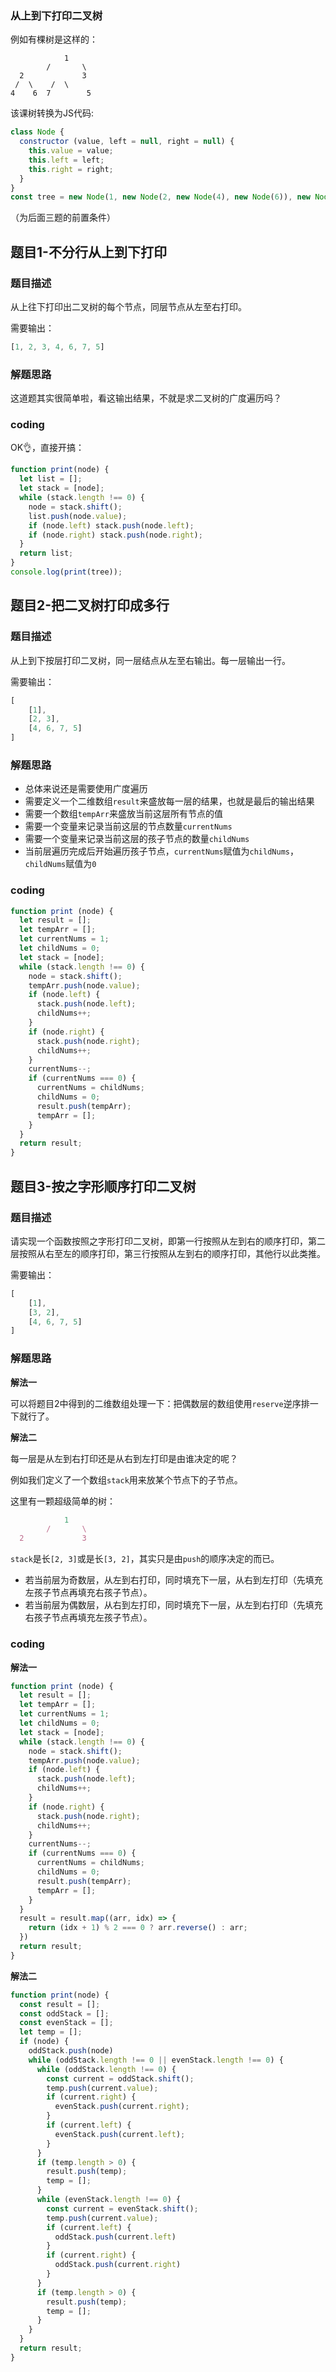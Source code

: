 ### 从上到下打印二叉树

例如有棵树是这样的：

```
			1
		/		\
  2				3
 /  \    /  \ 
4    6  7		 5
```

该课树转换为JS代码:

```javascript
class Node {
  constructor (value, left = null, right = null) {
    this.value = value;
    this.left = left;
    this.right = right;
  }
}
const tree = new Node(1, new Node(2, new Node(4), new Node(6)), new Node(3, new Node(7), new Node(5)));
```

（为后面三题的前置条件）



## 题目1-不分行从上到下打印

### 题目描述

从上往下打印出二叉树的每个节点，同层节点从左至右打印。

需要输出：

```javascript
[1, 2, 3, 4, 6, 7, 5]
```



### 解题思路

这道题其实很简单啦，看这输出结果，不就是求二叉树的广度遍历吗？

### coding

OK👌，直接开搞：

```javascript
function print(node) {
  let list = [];
  let stack = [node];
  while (stack.length !== 0) {
    node = stack.shift();
    list.push(node.value);
    if (node.left) stack.push(node.left);
    if (node.right) stack.push(node.right);
  }
  return list;
}
console.log(print(tree));
```



## 题目2-把二叉树打印成多行

### 题目描述

从上到下按层打印二叉树，同一层结点从左至右输出。每一层输出一行。

需要输出：

```javascript
[
	[1],
	[2, 3],
	[4, 6, 7, 5]
]
```



### 解题思路

- 总体来说还是需要使用广度遍历
- 需要定义一个二维数组`result`来盛放每一层的结果，也就是最后的输出结果
- 需要一个数组`tempArr`来盛放当前这层所有节点的值
- 需要一个变量来记录当前这层的节点数量`currentNums`
- 需要一个变量来记录当前这层的孩子节点的数量`childNums`
- 当前层遍历完成后开始遍历孩子节点，`currentNums`赋值为`childNums`，`childNums`赋值为`0`



### coding

```javascript
function print (node) {
  let result = [];
  let tempArr = [];
  let currentNums = 1;
  let childNums = 0;
  let stack = [node];
  while (stack.length !== 0) {
    node = stack.shift();
    tempArr.push(node.value);
    if (node.left) {
      stack.push(node.left);
      childNums++;
    }
    if (node.right) {
      stack.push(node.right);
      childNums++;
    }
    currentNums--;
    if (currentNums === 0) {
      currentNums = childNums;
      childNums = 0;
      result.push(tempArr);
      tempArr = [];
    }
  }
  return result;
}
```





## 题目3-按之字形顺序打印二叉树

### 题目描述

请实现一个函数按照之字形打印二叉树，即第一行按照从左到右的顺序打印，第二层按照从右至左的顺序打印，第三行按照从左到右的顺序打印，其他行以此类推。

需要输出：

```javascript
[
	[1],
	[3, 2],
	[4, 6, 7, 5]
]
```



### 解题思路

**解法一**

可以将题目2中得到的二维数组处理一下：把偶数层的数组使用`reserve`逆序排一下就行了。



**解法二**

每一层是从左到右打印还是从右到左打印是由谁决定的呢？

例如我们定义了一个数组`stack`用来放某个节点下的子节点。

这里有一颗超级简单的树：

```javascript
			1
		/		\
  2				3
```

`stack`是长`[2, 3]`或是长`[3, 2]`，其实只是由`push`的顺序决定的而已。



- 若当前层为奇数层，从左到右打印，同时填充下一层，从右到左打印（先填充左孩子节点再填充右孩子节点）。
- 若当前层为偶数层，从右到左打印，同时填充下一层，从左到右打印（先填充右孩子节点再填充左孩子节点）。



### coding

**解法一**

```javascript
function print (node) {
  let result = [];
  let tempArr = [];
  let currentNums = 1;
  let childNums = 0;
  let stack = [node];
  while (stack.length !== 0) {
    node = stack.shift();
    tempArr.push(node.value);
    if (node.left) {
      stack.push(node.left);
      childNums++;
    }
    if (node.right) {
      stack.push(node.right);
      childNums++;
    }
    currentNums--;
    if (currentNums === 0) {
      currentNums = childNums;
      childNums = 0;
      result.push(tempArr);
      tempArr = [];
    }
  }
  result = result.map((arr, idx) => {
    return (idx + 1) % 2 === 0 ? arr.reverse() : arr;
  })
  return result;
}
```



**解法二**

```javascript
function print(node) {
  const result = [];
  const oddStack = [];
  const evenStack = [];
  let temp = [];
  if (node) {
    oddStack.push(node)
    while (oddStack.length !== 0 || evenStack.length !== 0) {
      while (oddStack.length !== 0) {
        const current = oddStack.shift();
        temp.push(current.value);
        if (current.right) {
          evenStack.push(current.right);
        }
        if (current.left) {
          evenStack.push(current.left);
        }
      }
      if (temp.length > 0) {
        result.push(temp);
        temp = [];
      }
      while (evenStack.length !== 0) {
        const current = evenStack.shift();
        temp.push(current.value);
        if (current.left) {
          oddStack.push(current.left)
        }
        if (current.right) {
          oddStack.push(current.right)
        }
      }
      if (temp.length > 0) {
        result.push(temp);
        temp = [];
      }
    }
  }
  return result;
}
```

